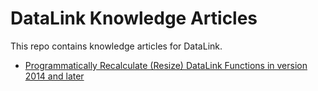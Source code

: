 # DataLink Knowledge Articles

This repo contains knowledge articles for DataLink.

- [Programmatically Recalculate (Resize) DataLink Functions in version 2014 and later](Recalculate/README.md)